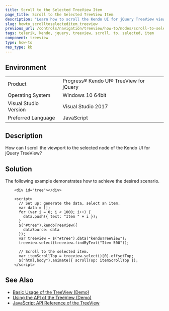```yaml
---
title: Scroll to the Selected TreeView Item
page_title: Scroll to the Selected TreeView Item
description: "Learn how to scroll the Kendo UI for jQuery TreeView viewport to the selected node."
slug: howto_scrolltoselecteditem_treeview
previous_url: /controls/navigation/treeview/how-to/nodes/scroll-to-selected-item
tags: telerik, kendo, jquery, treeview, scroll, to, selected, item
component: treeview
type: how-to
res_type: kb
---
```


## Environment

<table>
 <tr>
  <td>Product</td>
  <td>Progress® Kendo UI® TreeView for jQuery</td>
 </tr>
 <tr>
  <td>Operating System</td>
  <td>Windows 10 64bit</td>
 </tr>
 <tr>
  <td>Visual Studio Version</td>
  <td>Visual Studio 2017</td>
 </tr>
 <tr>
  <td>Preferred Language</td>
  <td>JavaScript</td>
 </tr>
</table>

## Description

How can I scroll the viewport to the selected node of the Kendo UI for jQuery TreeView?

## Solution

The following example demonstrates how to achieve the desired scenario.

```dojo
    <div id="tree"></div>

    <script>
      // Set up: generate the data, select an item.
      var data = [];
      for (var i = 0; i < 1000; i++) {
        data.push({ text: "Item " + i });
      }
      $("#tree").kendoTreeView({
        dataSource: data
      });
      var treeview = $("#tree").data("kendoTreeView");
      treeview.select(treeview.findByText("Item 500"));

      // Scroll to the selected item.
      var itemScrollTop = treeview.select()[0].offsetTop;
      $("html,body").animate({ scrollTop: itemScrollTop });
    </script>
```

## See Also

* [Basic Usage of the TreeView (Demo)](https://demos.telerik.com/kendo-ui/treeview/index)
* [Using the API of the TreeView (Demo)](https://demos.telerik.com/kendo-ui/treeview/api)
* [JavaScript API Reference of the TreeView](/api/javascript/ui/treeview)
